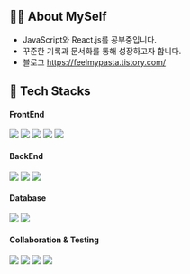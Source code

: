 ## 👩‍💻 About MySelf
- JavaScript와 React.js를 공부중입니다.
- 꾸준한 기록과 문서화를 통해 성장하고자 합니다.
- 블로그 https://feelmypasta.tistory.com/

## 🚀 Tech Stacks
#### FrontEnd
![](https://img.shields.io/badge/javascript-F7DF1E?style=for-the-badge&logo=javascript&logoColor=black)
![](https://img.shields.io/badge/html5-E34F26?style=for-the-badge&logo=html5&logoColor=white)
![](https://img.shields.io/badge/css-1572B6?style=for-the-badge&logo=css3&logoColor=white)
![](https://img.shields.io/badge/react-61DAFB?style=for-the-badge&logo=react&logoColor=black)
![](https://img.shields.io/badge/jquery-0769AD?style=for-the-badge&logo=jquery&logoColor=white)
#### BackEnd
![](https://img.shields.io/badge/java-007396?style=for-the-badge&logo=java&logoColor=white)
![](https://img.shields.io/badge/spring-6DB33F?style=for-the-badge&logo=spring&logoColor=white)
![](https://img.shields.io/badge/springboot-6DB33F?style=for-the-badge&logo=springboot&logoColor=white)
#### Database
![](https://img.shields.io/badge/mysql-4479A1?style=for-the-badge&logo=mysql&logoColor=white)
![](https://img.shields.io/badge/mariaDB-003545?style=for-the-badge&logo=mariaDB&logoColor=white)
#### Collaboration & Testing
![](https://img.shields.io/badge/github-181717?style=for-the-badge&logo=github&logoColor=white)
![](https://img.shields.io/badge/git-F05032?style=for-the-badge&logo=git&logoColor=white)
![](https://img.shields.io/badge/postman-FF6C37?style=for-the-badge&logo=postman&logoColor=white)
![](https://img.shields.io/badge/notion-000000?style=for-the-badge&logo=postman&logoColor=white)
